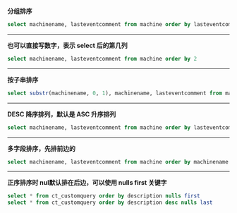 **分组排序**

```sql
select machinename, lasteventcomment from machine order by lasteventcomment
```

------------

**也可以直接写数字，表示 select 后的第几列**

```sql
select machinename, lasteventcomment from machine order by 2
```

------------

**按子串排序**

```sql
select substr(machinename, 0, 1), machinename, lasteventcomment from machine order by 1
```

------------

**DESC 降序排列，默认是 ASC 升序排列**

```sql
select machinename, lasteventcomment from machine order by lasteventcomment DESC
```

------------

**多字段排序，先排前边的**

```sql
select machinename, lasteventcomment from machine order by machinename ASC, lasteventcomment DESC
```

------------

**正序排序时 nul默认排在后边，可以使用 nulls first 关键字**

```sql
select * from ct_customquery order by description nulls first
select * from ct_customquery order by description desc nulls last
```
